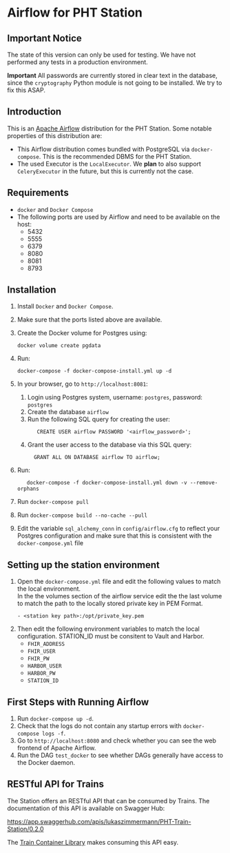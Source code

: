 # Airflow for PHT Station

## Important Notice

The state of this version can only be used for testing. We have not performed any tests in a production
environment. 

**Important** All passwords are currently stored in clear text in the database, since the `cryptography`
Python module is not going to be installed. We try to fix this ASAP. 

## Introduction

This is an [Apache Airflow](https://airflow.apache.org/) distribution for the PHT Station. Some notable properties
of this distribution are:

* This Airflow distribution comes bundled with PostgreSQL via `docker-compose`. This is the recommended DBMS
  for the PHT Station.
* The used Executor is the `LocalExecutor`.  We **plan** to also support `CeleryExecutor` in the future, but this is currently not the case.

## Requirements

* `docker` and `Docker Compose`
* The following ports are used by Airflow and need to be available on the host:
    - 5432
    - 5555
    - 6379
    - 8080
    - 8081
    - 8793

## Installation 

1. Install `Docker` and `Docker Compose`.

2. Make sure that the ports listed above are available.

3. Create the Docker volume for Postgres using:
    ```shell script
    docker volume create pgdata
    ```

4. Run:
    ```shell script
    docker-compose -f docker-compose-install.yml up -d
    ```

5. In your browser, go to `http://localhost:8081`:
    1. Login using Postgres system, username: `postgres`, password: `postgres`
    2. Create the database `airflow`
    3. Run the following SQL query for creating the user:
        ```postgresql
           CREATE USER airflow PASSWORD '<airflow_password>';
        ```
   4. Grant the user access to the database via this SQL query:
        ```postgresql
          GRANT ALL ON DATABASE airflow TO airflow;
        ```

6. Run:
    ```shell script
       docker-compose -f docker-compose-install.yml down -v --remove-orphans
    ```
   
7. Run `docker-compose pull`

8. Run `docker-compose build --no-cache --pull` 

9. Edit the variable `sql_alchemy_conn` in `config/airflow.cfg` to reflect your Postgres configuration and make sure
    that this is consistent with the `docker-compose.yml` file
    
## Setting up the station environment
1. Open the `docker-compose.yml` file and edit the following values to match the local environment.   
    In the the volumes section of the airflow service edit the the last volume to match the path to the locally stored
    private key in PEM Format.
    ```
    - <station key path>:/opt/private_key.pem
    ```
2. Then edit the following environment variables to match the local configuration. STATION_ID must be consitent to Vault and Harbor.
    - `FHIR_ADDRESS`
    - `FHIR_USER`
    - `FHIR_PW`
    - `HARBOR_USER`
    - `HARBOR_PW`
    - `STATION_ID`

## First Steps with Running Airflow
1. Run `docker-compose up -d`. 
2. Check that the logs do not contain any startup errors with  `docker-compose logs -f`.
3. Go to `http://localhost:8080` and check whether you can see the web frontend of Apache Airflow.
4. Run the DAG `test_docker` to see whether DAGs generally have access to the Docker daemon.



## RESTful API for Trains
The Station offers an RESTful API that can be consumed by Trains. The documentation of this API is available on Swagger Hub:

https://app.swaggerhub.com/apis/lukaszimmermann/PHT-Train-Station/0.2.0


The [Train Container Library](https://gitlab.com/PersonalHealthTrain/implementations/germanmii/difuture/train-container-library) makes
consuming this API easy.

